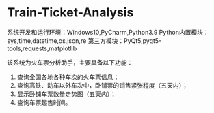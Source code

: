 # Train-Ticket-Analysis
系统开发和运行环境：Windows10,PyCharm,Python3.9
Python内置模块：sys,time,datetime,os,json,re
第三方模块：PyQt5,pyqt5-tools,requests,matplotlib

该系统为火车票分析助手，主要具备以下功能：
1. 查询全国各地各种车次的火车票信息；
2. 查询高铁、动车以外车次中，卧铺票的销售紧张程度（五天内）；
3. 显示卧铺车票数量走势图（五天内）；
4. 查询车票起售时间。

